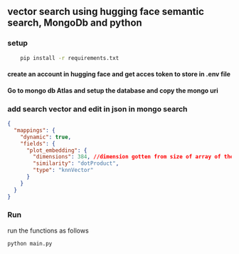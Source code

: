 ## vector search using hugging face semantic search, MongoDb and python
### setup
```bash 
    pip install -r requirements.txt
```

#### create an account in hugging face and get acces token to store in .env file

#### Go to mongo db Atlas and setup the database and copy the mongo uri

### add search vector and edit in json in mongo search
```json
{
  "mappings": {
    "dynamic": true,
    "fields": {
      "plot_embedding": {
        "dimensions": 384, //dimension gotten from size of array of the embedding from hugging face
        "similarity": "dotProduct",
        "type": "knnVector"
      }
    }
  }
}
```

### Run
run the functions as follows
```bash
python main.py
```
